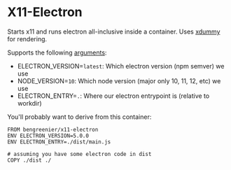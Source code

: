 # X11-Electron

Starts x11 and runs electron all-inclusive inside a container. Uses [xdummy](https://xpra.org/trac/wiki/Xdummy) for rendering.

Supports the following [arguments](https://docs.docker.com/engine/reference/builder/#arg):

+ ELECTRON_VERSION=`latest`: Which electron version (npm semver) we use
+ NODE_VERSION=`10`: Which node version (major only 10, 11, 12, etc) we use
+ ELECTRON_ENTRY=`.`: Where our electron entrypoint is (relative to workdir)

You'll probably want to derive from this container:

```
FROM bengreenier/x11-electron
ENV ELECTRON_VERSION=5.0.0
ENV ELECTRON_ENTRY=./dist/main.js

# assuming you have some electron code in dist
COPY ./dist ./
```
